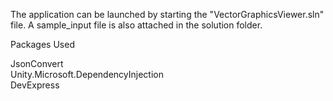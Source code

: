 The application can be launched by starting the "VectorGraphicsViewer.sln" file.
A sample_input file is also attached in the solution folder.

Packages Used 

JsonConvert  
Unity.Microsoft.DependencyInjection  
DevExpress



